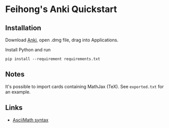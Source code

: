 # Feihong's Anki Quickstart

## Installation

Download [Anki](https://apps.ankiweb.net/), open .dmg file, drag into Applications.

Install Python and run 

    pip install --requirement requirements.txt

## Notes

It's possible to import cards containing MathJax (TeX). See `exported.txt` for an example.

## Links

- [AsciiMath syntax](http://asciimath.org/#syntax)
